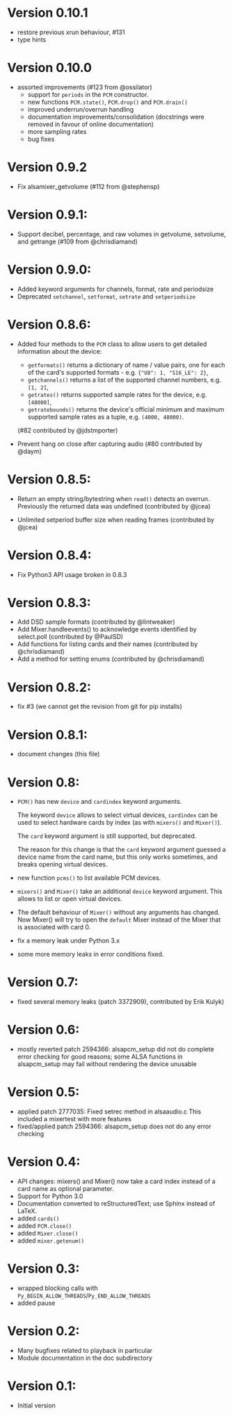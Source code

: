 # Version 0.10.1
- restore previous xrun behaviour, #131
- type hints

# Version 0.10.0
- assorted improvements (#123 from @ossilator)
  - support for `periods` in the `PCM` constructor.
  - new functions `PCM.state()`, `PCM.drop()` and `PCM.drain()`
  - improved underrun/overrun handling
  - documentation improvements/consolidation (docstrings were removed in favour of online documentation)
  - more sampling rates
  - bug fixes

# Version 0.9.2
- Fix alsamixer_getvolume (#112 from @stephensp)

# Version 0.9.1:
- Support decibel, percentage, and raw volumes in getvolume, setvolume, and getrange (#109 from @chrisdiamand)

# Version 0.9.0:
- Added keyword arguments for channels, format, rate and periodsize
- Deprecated `setchannel`, `setformat`, `setrate` and `setperiodsize`

# Version 0.8.6:
- Added four methods to the `PCM` class to allow users to get detailed information about the device:

  - `getformats()` returns a dictionary of name / value pairs, one for each of the card's
    supported formats - e.g. `{"U8": 1, "S16_LE": 2}`,
  - `getchannels()` returns a list of the supported channel numbers, e.g. `[1, 2]`,
  - `getrates()` returns supported sample rates for the device, e.g. `[48000]`,
  - `getratebounds()` returns the device's official minimum and maximum supported
    sample rates as a tuple, e.g. `(4000, 48000)`.

  (#82 contributed by @jdstmporter)

- Prevent hang on close after capturing audio (#80 contributed by @daym)

# Version 0.8.5:
- Return an empty string/bytestring when `read()` detects an
  overrun. Previously the returned data was undefined (contributed by @jcea)

- Unlimited setperiod buffer size when reading frames (contributed by @jcea)

# Version 0.8.4:
- Fix Python3 API usage broken in 0.8.3

# Version 0.8.3:
- Add DSD sample formats (contributed by @lintweaker)
- Add Mixer.handleevents() to acknowledge events identified by select.poll (contributed by @PaulSD)
- Add functions for listing cards and their names (contributed by @chrisdiamand)
- Add a method for setting enums (contributed by @chrisdiamand)

# Version 0.8.2:
- fix #3 (we cannot get the revision from git for pip installs)

# Version 0.8.1:
- document changes (this file)

# Version 0.8:
- `PCM()` has new `device` and `cardindex` keyword arguments.

  The keyword `device` allows to select virtual devices, `cardindex` can be
  used to select hardware cards by index (as with `mixers()` and `Mixer()`).

  The `card` keyword argument is still supported, but deprecated.

  The reason for this change is that the `card` keyword argument guessed
  a device name from the card name, but this only works sometimes, and breaks
  opening virtual devices.

- new function `pcms()` to list available PCM devices.

- `mixers()` and `Mixer()` take an additional `device` keyword argument.
  This allows to list or open virtual devices.

- The default behaviour of `Mixer()` without any arguments has changed.
  Now Mixer() will try to open the `default` Mixer instead of the Mixer
  that is associated with card 0.

- fix a memory leak under Python 3.x

- some more memory leaks in error conditions fixed.

# Version 0.7:
- fixed several memory leaks (patch 3372909), contributed by Erik Kulyk)

# Version 0.6:
- mostly reverted patch 2594366: alsapcm_setup did not do complete error
checking for good reasons; some ALSA functions in alsapcm_setup may fail without
rendering the device unusable

# Version 0.5:
- applied patch 2777035: Fixed setrec method in alsaaudio.c
  This included a mixertest with more features
- fixed/applied patch 2594366: alsapcm_setup does not do any error checking

# Version 0.4:
- API changes: mixers() and Mixer() now take a card index instead of a
  card name as optional parameter.
- Support for Python 3.0
- Documentation converted to reStructuredText; use Sphinx instead of LaTeX.
- added `cards()`
- added `PCM.close()`
- added `Mixer.close()`
- added `mixer.getenum()`

# Version 0.3:
- wrapped blocking calls with `Py_BEGIN_ALLOW_THREADS`/`Py_END_ALLOW_THREADS`
- added pause

# Version 0.2:
- Many bugfixes related to playback in particular
- Module documentation in the doc subdirectory

# Version 0.1:
- Initial version
